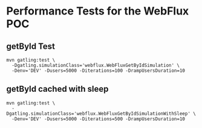 # Performance Tests for the WebFlux POC

## getById Test
```shell
mvn gatling:test \
  -Dgatling.simulationClass='webflux.WebFluxGetByIdSimulation' \
  -Denv='DEV' -Dusers=5000 -Diterations=100 -DrampUsersDuration=10
```

## getById cached with sleep
```shell
mvn gatling:test \
  -Dgatling.simulationClass='webflux.WebFluxGetByIdSimulationWithSleep' \
  -Denv='DEV' -Dusers=5000 -Diterations=500 -DrampUsersDuration=10
```